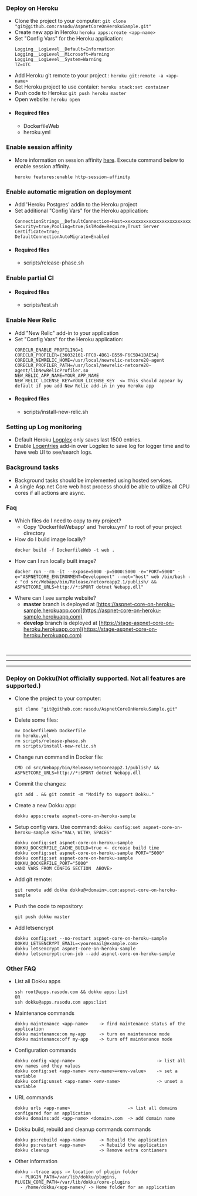 ### Deploy on Heroku
- Clone the project to your computer: ```git clone "git@github.com:rasodu/AspnetCoreOnHerokuSample.git"```
- Create new app in Heroku ```heroku apps:create <app-name>```
- Set "Config Vars" for the Heroku application:
  ```
  Logging__LogLevel__Default=Information
  Logging__LogLevel__Microsoft=Warning
  Logging__LogLevel__System=Warning
  TZ=UTC
  ```
- Add Heroku git remote to your project : ```heroku git:remote -a <app-name>```
- Set Heroku project to use contaier: ```heroku stack:set container```
- Push code to Heroku: ```git push heroku master```
- Open website: ```heroku open```
- #### Required files
  - DockerfileWeb
  - heroku.yml

### Enable session affinity
- More information on session affinity [here](https://devcenter.heroku.com/articles/session-affinity). Execute command below to enable session affinity.
  ```
  heroku features:enable http-session-affinity
  ```

### Enable automatic migration on deployment
- Add 'Heroku Postgres' addin to the Heroku project
- Set additional "Config Vars" for the Heroku application:
  ```
  ConnectionStrings__DefaultConnection=Host=xxxxxxxxxxxxxxxxxxxxxxxxxxxxxxxxxxxxxxxxx;Database=xxxxxxxxxxxxxx;Username=xxxxxxxxxxxxxx;Password=xxxxxxxxxxxxxxxxxxxxxxxxxxxxxxxxxxxxxxxxxxxxxxxxxxxxxxxxxxxxxxxx;Integrated Security=true;Pooling=true;SslMode=Require;Trust Server Certificate=true;
  DefaultConnectionAutoMigrate=Enabled
  ```
- #### Required files
  - scripts/release-phase.sh

### Enable partial CI
- #### Required files
  - scripts/test.sh

### Enable New Relic
- Add "New Relic" add-in to your application
- Set "Config Vars" for the Heroku application:
  ```
  CORECLR_ENABLE_PROFILING=1
  CORECLR_PROFILER={36032161-FFC0-4B61-B559-F6C5D41BAE5A}
  CORECLR_NEWRELIC_HOME=/usr/local/newrelic-netcore20-agent
  CORECLR_PROFILER_PATH=/usr/local/newrelic-netcore20-agent/libNewRelicProfiler.so
  NEW_RELIC_APP_NAME=YOUR_APP_NAME
  NEW_RELIC_LICENSE_KEY=YOUR_LICENSE_KEY  <= This should appear by default if you add New Relic add-in in you Heroku app
  ```
- #### Required files
  - scripts/install-new-relic.sh

### Setting up Log monitoring
- Default Heroku [Logplex](https://devcenter.heroku.com/articles/logplex) only saves last 1500 entries.
- Enable [Logentries](https://elements.heroku.com/addons/logentries) add-in over Logplex to save log for logger time and to have web UI to see/search logs.

### Background tasks
- Background tasks should be implemented using hosted services.
- A single Asp.net Core web host process should be able to utilize all CPU cores if all actions are async.

### Faq
- Which files do I need to copy to my project?
  - Copy 'DockerfileWebapp' and 'heroku.yml' to root of your project directory
- How do I build image locally?
  ```
  docker build -f DockerfileWeb -t web .
  ```
- How can I run locally built image?
  ```
  docker run --rm -it --expose=5000 -p=5000:5000 -e="PORT=5000" -e="ASPNETCORE_ENVIRONMENT=Development" --net="host" web /bin/bash -c "cd src/Webapp/bin/Release/netcoreapp2.1/publish/ && ASPNETCORE_URLS=http://*:$PORT dotnet Webapp.dll"
  ```
- Where can I see sample website?
  - **master** branch is deployed at [https://aspnet-core-on-heroku-sample.herokuapp.com](https://aspnet-core-on-heroku-sample.herokuapp.com)
  - **develop** branch is deployed at [https://stage-aspnet-core-on-heroku.herokuapp.com](https://stage-aspnet-core-on-heroku.herokuapp.com)

<br/>
<hr/>
<hr/>
<hr/>

### Deploy on Dokku(Not officially supported. Not all features are supported.)
- Clone the project to your computer:
  ```
  git clone "git@github.com:rasodu/AspnetCoreOnHerokuSample.git"
  ```
- Delete some files:
  ```
  mv DockerfileWeb Dockerfile
  rm heroku.yml
  rm scripts/release-phase.sh
  rm scripts/install-new-relic.sh
  ```
- Change run command in Docker file:
  ```
  CMD cd src/Webapp/bin/Release/netcoreapp2.1/publish/ && ASPNETCORE_URLS=http://*:$PORT dotnet Webapp.dll
  ```
- Commit the changes:
  ```
  git add . && git commit -m "Modify to support Dokku."
  ```
- Create a new Dokku app:
  ```
  dokku apps:create aspnet-core-on-heroku-sample
  ```
- Setup config vars. Use command: ```dokku config:set aspnet-core-on-heroku-sample KEY="VAL\ WITH\ SPACES"```
  ```
  dokku config:set aspnet-core-on-heroku-sample DOKKU_DOCKERFILE_CACHE_BUILD=true <- dcrease build time
  dokku config:set aspnet-core-on-heroku-sample PORT="5000"
  dokku config:set aspnet-core-on-heroku-sample DOKKU_DOCKERFILE_PORT="5000"
  <AND VARS FROM CONFIG SECTION  ABOVE>
  ```
- Add git remote:
  ```
  git remote add dokku dokku@<domain>.com:aspnet-core-on-heroku-sample
  ```
- Push the code to repository:
  ```
  git push dokku master
  ```
- Add letsencrypt
  ```
  dokku config:set --no-restart aspnet-core-on-heroku-sample DOKKU_LETSENCRYPT_EMAIL=<youremail@example.com>
  dokku letsencrypt aspnet-core-on-heroku-sample
  dokku letsencrypt:cron-job --add aspnet-core-on-heroku-sample
  ```

### Other FAQ
- List all Dokku apps
  ```
  ssh root@apps.rasodu.com && dokku apps:list
  OR
  ssh dokku@apps.rasodu.com apps:list
  ```
- Maintenance commands
  ```
  dokku maintenance <app-name>    -> find maintenance status of the application
  dokku maintenance:on my-app     -> turn on maintenance mode
  dokku maintenance:off my-app    -> turn off maintenance mode
  ```
- Configuration commands
  ```
  dokku config <app-name>                               -> list all env names and they values
  dokku config:set <app-name> <env-name>=<env-value>    -> set a variable
  dokku config:unset <app-name> <env-name>              -> unset a variable
  ```
- URL commands
  ```
  dokku urls <app-name>                      -> list all domains configured for an application
  dokku domains:add <app-name> <domain>.com  -> add domain name
  ```
- Dokku build, rebuild and cleanup commands commands
  ```
  dokku ps:rebuild <app-name>     -> Rebuild the application
  dokku ps:restart <app-name>     -> Rebuild the application
  dokku cleanup                   -> Remove extra contianers
  ```
- Other information
  ```
  dokku --trace apps -> location of plugin folder
    - PLUGIN_PATH=/var/lib/dokku/plugins, PLUGIN_CORE_PATH=/var/lib/dokku/core-plugins
    - /home/dokku/<app-name>/ -> Home folder for an application
  ```
